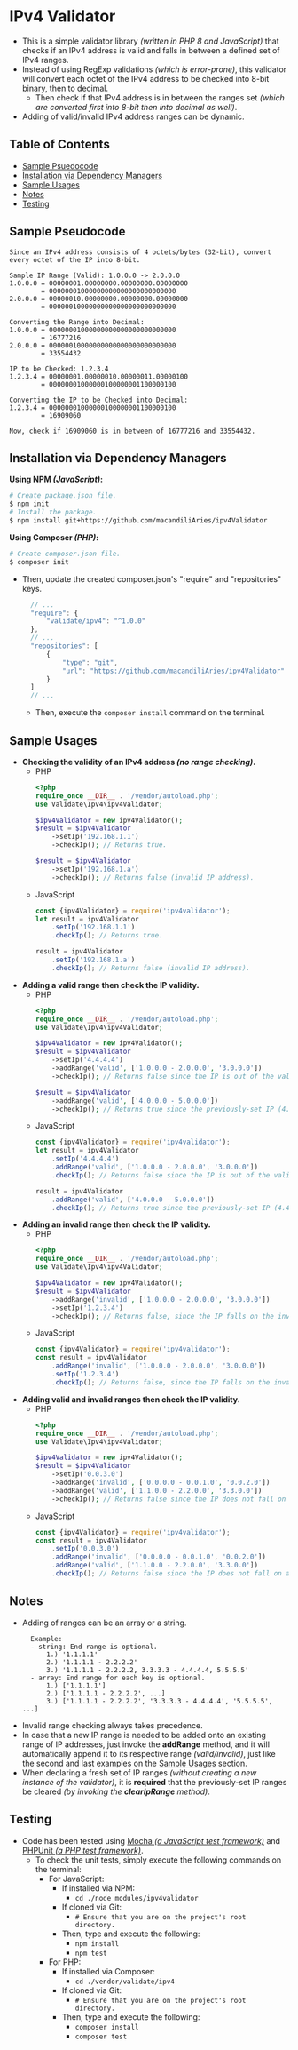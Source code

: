 # IPv4 Validator
- This is a simple validator library _(written in PHP 8 and JavaScript)_ that checks if an IPv4 address is valid and falls in between a defined set of IPv4 ranges.
- Instead of using RegExp validations _(which is error-prone)_, this validator will convert each octet of the IPv4 address to be checked into 8-bit binary, then to decimal.
  - Then check if that IPv4 address is in between the ranges set _(which are converted first into 8-bit then into decimal as well)_.
- Adding of valid/invalid IPv4 address ranges can be dynamic.

## Table of Contents
- [Sample Psuedocode](#sample-pseudocode)
- [Installation via Dependency Managers](#installation-via-dependency-managers)
- [Sample Usages](#sample-usages)
- [Notes](#notes)
- [Testing](#testing)

## Sample Pseudocode
  ```
  Since an IPv4 address consists of 4 octets/bytes (32-bit), convert every octet of the IP into 8-bit.

  Sample IP Range (Valid): 1.0.0.0 -> 2.0.0.0
  1.0.0.0 = 00000001.00000000.00000000.00000000
          = 00000001000000000000000000000000
  2.0.0.0 = 00000010.00000000.00000000.00000000
          = 00000010000000000000000000000000

  Converting the Range into Decimal:
  1.0.0.0 = 00000001000000000000000000000000
          = 16777216
  2.0.0.0 = 00000010000000000000000000000000
          = 33554432

  IP to be Checked: 1.2.3.4
  1.2.3.4 = 00000001.00000010.00000011.00000100
          = 00000001000000100000001100000100

  Converting the IP to be Checked into Decimal:
  1.2.3.4 = 00000001000000100000001100000100
          = 16909060

  Now, check if 16909060 is in between of 16777216 and 33554432.
  ```

## Installation via Dependency Managers
**Using NPM _(JavaScript)_:**
```bash
# Create package.json file.
$ npm init
# Install the package.
$ npm install git+https://github.com/macandiliAries/ipv4Validator
```
**Using Composer _(PHP)_:**
```bash
# Create composer.json file.
$ composer init
```
- Then, update the created composer.json's "require" and "repositories" keys.
  ```javascript
    // ...
    "require": {
        "validate/ipv4": "^1.0.0"
    },
    // ...
    "repositories": [
        {
            "type": "git",
            "url": "https://github.com/macandiliAries/ipv4Validator"
        }
    ]
    // ...
  ```
  - Then, execute the `composer install` command on the terminal.

## Sample Usages
- **Checking the validity of an IPv4 address _(no range checking)_.**
  - PHP
    ```php
    <?php
    require_once __DIR__ . '/vendor/autoload.php';
    use Validate\Ipv4\ipv4Validator;

    $ipv4Validator = new ipv4Validator();
    $result = $ipv4Validator
        ->setIp('192.168.1.1')
        ->checkIp(); // Returns true.

    $result = $ipv4Validator
        ->setIp('192.168.1.a')
        ->checkIp(); // Returns false (invalid IP address).
    ```
  - JavaScript
    ```javascript
    const {ipv4Validator} = require('ipv4validator');
    let result = ipv4Validator
        .setIp('192.168.1.1')
        .checkIp(); // Returns true.

    result = ipv4Validator
        .setIp('192.168.1.a')
        .checkIp(); // Returns false (invalid IP address).
    ```
- **Adding a valid range then check the IP validity.**
  - PHP
    ```php
    <?php
    require_once __DIR__ . '/vendor/autoload.php';
    use Validate\Ipv4\ipv4Validator;

    $ipv4Validator = new ipv4Validator();
    $result = $ipv4Validator
        ->setIp('4.4.4.4')
        ->addRange('valid', ['1.0.0.0 - 2.0.0.0', '3.0.0.0'])
        ->checkIp(); // Returns false since the IP is out of the valid range.

    $result = $ipv4Validator
        ->addRange('valid', ['4.0.0.0 - 5.0.0.0'])
        ->checkIp(); // Returns true since the previously-set IP (4.4.4.4) falls on the valid range.
    ```
  - JavaScript
    ```javascript
    const {ipv4Validator} = require('ipv4validator');
    let result = ipv4Validator
        .setIp('4.4.4.4')
        .addRange('valid', ['1.0.0.0 - 2.0.0.0', '3.0.0.0'])
        .checkIp(); // Returns false since the IP is out of the valid range.

    result = ipv4Validator
        .addRange('valid', ['4.0.0.0 - 5.0.0.0'])
        .checkIp(); // Returns true since the previously-set IP (4.4.4.4) falls on the valid range.
    ```
- **Adding an invalid range then check the IP validity.**
  - PHP
    ```php
    <?php
    require_once __DIR__ . '/vendor/autoload.php';
    use Validate\Ipv4\ipv4Validator;

    $ipv4Validator = new ipv4Validator();
    $result = $ipv4Validator
        ->addRange('invalid', ['1.0.0.0 - 2.0.0.0', '3.0.0.0'])
        ->setIp('1.2.3.4')
        ->checkIp(); // Returns false, since the IP falls on the invalid range.
    ```
  - JavaScript
    ```javascript
    const {ipv4Validator} = require('ipv4validator');
    const result = ipv4Validator
        .addRange('invalid', ['1.0.0.0 - 2.0.0.0', '3.0.0.0'])
        .setIp('1.2.3.4')
        .checkIp(); // Returns false, since the IP falls on the invalid range.
    ```
- **Adding valid and invalid ranges then check the IP validity.**
  - PHP
    ```php
    <?php
    require_once __DIR__ . '/vendor/autoload.php';
    use Validate\Ipv4\ipv4Validator;

    $ipv4Validator = new ipv4Validator();
    $result = $ipv4Validator
        ->setIp('0.0.3.0')
        ->addRange('invalid', ['0.0.0.0 - 0.0.1.0', '0.0.2.0'])
        ->addRange('valid', ['1.1.0.0 - 2.2.0.0', '3.3.0.0'])
        ->checkIp(); // Returns false since the IP does not fall on any of the declared ranges.
    ```
  - JavaScript
    ```javascript
    const {ipv4Validator} = require('ipv4validator');
    const result = ipv4Validator
        .setIp('0.0.3.0')
        .addRange('invalid', ['0.0.0.0 - 0.0.1.0', '0.0.2.0'])
        .addRange('valid', ['1.1.0.0 - 2.2.0.0', '3.3.0.0'])
        .checkIp(); // Returns false since the IP does not fall on any of the declared ranges.
    ```

## Notes
- Adding of ranges can be an array or a string.
  ```
    Example:
    - string: End range is optional.
        1.) '1.1.1.1'
        2.) '1.1.1.1 - 2.2.2.2'
        3.) '1.1.1.1 - 2.2.2.2, 3.3.3.3 - 4.4.4.4, 5.5.5.5'
    - array: End range for each key is optional.
        1.) ['1.1.1.1']
        2.) ['1.1.1.1 - 2.2.2.2', ...]
        3.) ['1.1.1.1 - 2.2.2.2', '3.3.3.3 - 4.4.4.4', '5.5.5.5', ...]
  ```
- Invalid range checking always takes precedence.
- In case that a new IP range is needed to be added onto an existing range of IP addresses, just invoke the **addRange** method, and it will automatically append it to its respective range _(valid/invalid)_, just like the second and last examples on the [Sample Usages](#sample-usages) section.
- When declaring a fresh set of IP ranges _(without creating a new instance of the validator)_, it is **required** that the previously-set IP ranges be cleared _(by invoking the **clearIpRange** method)_.

## Testing
- Code has been tested using [Mocha _(a JavaScript test framework)_](https://mochajs.org/) and [PHPUnit _(a PHP test framework)_](https://phpunit.de/).
  - To check the unit tests, simply execute the following commands on the terminal:
    - For JavaScript:
      - If installed via NPM:
        - `cd ./node_modules/ipv4validator`
      - If cloned via Git:
        - `# Ensure that you are on the project's root directory.`
      - Then, type and execute the following:
        - `npm install`
        - `npm test`
    - For PHP:
      - If installed via Composer:
        - `cd ./vendor/validate/ipv4`
      - If cloned via Git:
        - `# Ensure that you are on the project's root directory.`
      - Then, type and execute the following:
        - `composer install`
        - `composer test`